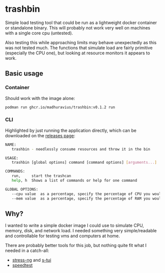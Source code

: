 # trashbin

Simple load testing tool that could be run as a lightweight docker container or standalone binary. 
This will probably not work very well on machines with a single core cpu (untested). 

Also testing this while approaching limits may behave unexpectedly as this was not tested much. The functions
that simulate load are fairly primitive (especially the CPU one), but looking at resource monitors it appears
to work.

## Basic usage

### Container

Should work with the image alone:

```sh
podman run ghcr.io/madhuravius/trashbin:v0.1.2 run
```

### CLI

Highlighted by just running the application directly, which can be downloaded
on the [releases page](https://github.com/madhuravius/trashbin/releases):

```sh
NAME:
   trashbin - needlessly consume resources and throw it in the bin

USAGE:
   trashbin [global options] command [command options] [arguments...]

COMMANDS:
   run,     start the trashcan
   help, h  Shows a list of commands or help for one command

GLOBAL OPTIONS:
   --cpu value  as a percentage, specify the percentage of CPU you would like to use (default: 50)
   --mem value  as a percentage, specify the percentage of RAM you would like to use (default: 50)
```

## Why?

I wanted to write a simple docker image I could use to simulate CPU, memory, disk, 
and network load. I needed something very simple/readable and controllable for testing
vms and computers at home.

There are probably better tools for this job, but nothing quite fit what I needed in a catch-all:

* [stress-ng](https://github.com/ColinIanKing/stress-ng) and [s-tui](https://github.com/amanusk/s-tui)
* [speedtest](https://www.speedtest.net/apps/cli)
